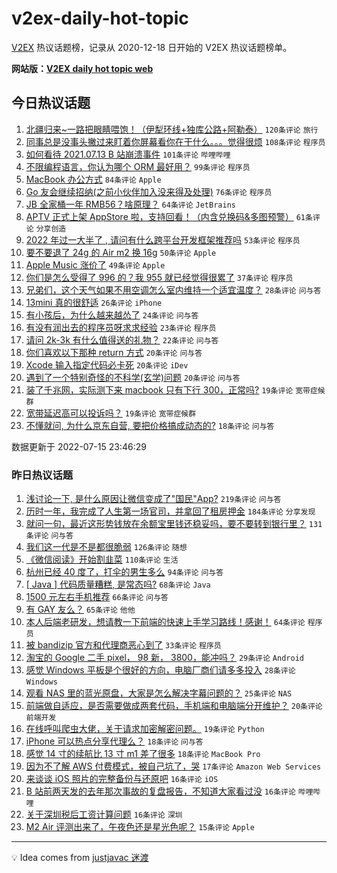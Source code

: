 # v2ex-daily-hot-topic

[V2EX](https://www.v2ex.com/) 热议话题榜，记录从 2020-12-18 日开始的 V2EX 热议话题榜单。

**网站版：[V2EX daily hot topic web](https://boojack.github.io/v2ex-daily-hot-topic-web/)**

## 今日热议话题

<!-- TODAY BEGIN -->

1. [北疆归来~一路把眼睛喂饱！（伊犁环线+独库公路+阿勒泰）](https://www.v2ex.com/t/866324) `120条评论` `旅行`
1. [同事总是没事头撇过来盯着你屏幕看你在干什么。。。觉得很烦](https://www.v2ex.com/t/866313) `108条评论` `程序员`
1. [如何看待 2021.07.13 B 站崩溃事件](https://www.v2ex.com/t/866300) `101条评论` `哔哩哔哩`
1. [不限编程语言，你认为哪个 ORM 最好用？](https://www.v2ex.com/t/866413) `99条评论` `程序员`
1. [MacBook 办公方式](https://www.v2ex.com/t/866339) `84条评论` `Apple`
1. [Go 友会继续招纳(之前小伙伴加入没来得及处理)](https://www.v2ex.com/t/866398) `76条评论` `程序员`
1. [JB 全家桶一年 RMB56？啥原理？](https://www.v2ex.com/t/866305) `64条评论` `JetBrains`
1. [APTV 正式上架 AppStore 啦，支持回看！（内含兑换码&多图预警）](https://www.v2ex.com/t/866406) `61条评论` `分享创造`
1. [2022 年过一大半了 , 请问有什么跨平台开发框架推荐吗](https://www.v2ex.com/t/866453) `53条评论` `程序员`
1. [要不要退了 24g 的 Air m2 换 16g](https://www.v2ex.com/t/866383) `50条评论` `Apple`
1. [Apple Music 涨价了](https://www.v2ex.com/t/866306) `49条评论` `Apple`
1. [你们是怎么受得了 996 的？我 955 就已经觉得很累了](https://www.v2ex.com/t/866525) `37条评论` `程序员`
1. [兄弟们，这个天气如果不用空调怎么室内维持一个适宜温度？](https://www.v2ex.com/t/866505) `28条评论` `问与答`
1. [13mini 真的很舒适](https://www.v2ex.com/t/866296) `26条评论` `iPhone`
1. [有小孩后，为什么越来越怂了](https://www.v2ex.com/t/866374) `24条评论` `问与答`
1. [有没有润出去的程序员呀求求经验](https://www.v2ex.com/t/866473) `23条评论` `程序员`
1. [请问 2k-3k 有什么值得送的礼物？](https://www.v2ex.com/t/866506) `22条评论` `问与答`
1. [你们喜欢以下那种 return 方式](https://www.v2ex.com/t/866495) `20条评论` `问与答`
1. [Xcode 输入指定代码必卡死](https://www.v2ex.com/t/866432) `20条评论` `iDev`
1. [遇到了一个特别奇怪的不科学(玄学)问题](https://www.v2ex.com/t/866371) `20条评论` `问与答`
1. [装了千兆网，实际测下来 macbook 只有下行 300，正常吗?](https://www.v2ex.com/t/866522) `19条评论` `宽带症候群`
1. [宽带延迟高可以投诉吗？](https://www.v2ex.com/t/866503) `19条评论` `宽带症候群`
1. [不懂就问, 为什么京东自营, 要把价格搞成动态的?](https://www.v2ex.com/t/866380) `18条评论` `问与答`

数据更新于 2022-07-15 23:46:29

<!-- TODAY END -->

### 昨日热议话题

<!-- YESTERDAY BEGIN -->

1. [浅讨论一下, 是什么原因让微信变成了"国民"App?](https://www.v2ex.com/t/866038) `219条评论` `问与答`
1. [历时一年，我完成了人生第一场官司，并拿回了租房押金](https://www.v2ex.com/t/866067) `184条评论` `分享发现`
1. [就问一句，最近这形势钱放在余额宝里钱还稳妥吗，要不要转到银行里？](https://www.v2ex.com/t/866033) `131条评论` `问与答`
1. [我们这一代是不是都很脆弱](https://www.v2ex.com/t/866031) `126条评论` `随想`
1. [《微信阅读》开始割韭菜](https://www.v2ex.com/t/866154) `110条评论` `生活`
1. [杭州已经 40 度了，打伞的男生多么](https://www.v2ex.com/t/866138) `94条评论` `问与答`
1. [[ Java ] 代码质量糟糕, 是常态吗?](https://www.v2ex.com/t/866060) `68条评论` `Java`
1. [1500 元左右手机推荐](https://www.v2ex.com/t/866026) `66条评论` `问与答`
1. [有 GAY 友么？](https://www.v2ex.com/t/866034) `65条评论` `他他`
1. [本人后端老研发，想请教一下前端的快速上手学习路线！感谢！](https://www.v2ex.com/t/866065) `64条评论` `程序员`
1. [被 bandizip 官方和代理商恶心到了](https://www.v2ex.com/t/866229) `33条评论` `程序员`
1. [淘宝的 Google 二手 pixel， 98 新， 3800，能冲吗？](https://www.v2ex.com/t/866180) `29条评论` `Android`
1. [感觉 Windows 平板是个很好的方向，电脑厂商们请多多投入](https://www.v2ex.com/t/866153) `28条评论` `Windows`
1. [观看 NAS 里的蓝光原盘，大家是怎么解决字幕问题的？](https://www.v2ex.com/t/866088) `25条评论` `NAS`
1. [前端做自适应，是否需要做成两套代码，手机端和电脑端分开维护？](https://www.v2ex.com/t/866075) `20条评论` `前端开发`
1. [在线呼叫爬虫大佬，关于请求加密解密问题。](https://www.v2ex.com/t/866205) `19条评论` `Python`
1. [iPhone 可以热点分享代理么？](https://www.v2ex.com/t/866177) `18条评论` `问与答`
1. [感觉 14 寸的续航比 13 寸 m1 差了很多](https://www.v2ex.com/t/866054) `18条评论` `MacBook Pro`
1. [因为不了解 AWS 付费模式，被自己坑了，哭](https://www.v2ex.com/t/866111) `17条评论` `Amazon Web Services`
1. [来谈谈 iOS 照片的完整备份与还原吧](https://www.v2ex.com/t/866248) `16条评论` `iOS`
1. [B 站前两天发的去年那次事故的复盘报告，不知道大家看过没](https://www.v2ex.com/t/866226) `16条评论` `哔哩哔哩`
1. [关于深圳税后工资计算问题](https://www.v2ex.com/t/866058) `16条评论` `深圳`
1. [M2 Air 评测出来了，午夜色还是星光色呢？](https://www.v2ex.com/t/866263) `15条评论` `Apple`

<!-- YESTERDAY END -->

---

💡 Idea comes from [justjavac 迷渡](https://github.com/justjavac/)
